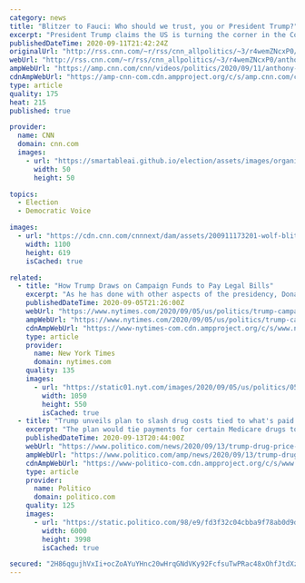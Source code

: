 ```yaml
---
category: news
title: "Blitzer to Fauci: Who should we trust, you or President Trump?"
excerpt: "President Trump claims the US is turning the corner in the Covid-19 pandemic. Dr. Anthony Fauci disagrees and implores everyone to look at the data.\n    \n"
publishedDateTime: 2020-09-11T21:42:24Z
originalUrl: "http://rss.cnn.com/~r/rss/cnn_allpolitics/~3/r4wemZNcxP0/anthony-fauci-trump-covid-19-turn-corner-tsr-vpx.cnn"
webUrl: "http://rss.cnn.com/~r/rss/cnn_allpolitics/~3/r4wemZNcxP0/anthony-fauci-trump-covid-19-turn-corner-tsr-vpx.cnn"
ampWebUrl: "https://amp.cnn.com/cnn/videos/politics/2020/09/11/anthony-fauci-trump-covid-19-turn-corner-tsr-vpx.cnn"
cdnAmpWebUrl: "https://amp-cnn-com.cdn.ampproject.org/c/s/amp.cnn.com/cnn/videos/politics/2020/09/11/anthony-fauci-trump-covid-19-turn-corner-tsr-vpx.cnn"
type: article
quality: 175
heat: 215
published: true

provider:
  name: CNN
  domain: cnn.com
  images:
    - url: "https://smartableai.github.io/election/assets/images/organizations/cnn.com-50x50.jpg"
      width: 50
      height: 50

topics:
  - Election
  - Democratic Voice

images:
  - url: "https://cdn.cnn.com/cnnnext/dam/assets/200911173201-wolf-blitzer-anthony-fauci-split-super-tease.jpg"
    width: 1100
    height: 619
    isCached: true

related:
  - title: "How Trump Draws on Campaign Funds to Pay Legal Bills"
    excerpt: "As he has done with other aspects of the presidency, Donald J. Trump has redefined the practice in ways that have unsettled even some Republicans. By Eric Lipton WASHINGTON — President Trump was ..."
    publishedDateTime: 2020-09-05T21:26:00Z
    webUrl: "https://www.nytimes.com/2020/09/05/us/politics/trump-campaign-funds-legal-bills.html"
    ampWebUrl: "https://www.nytimes.com/2020/09/05/us/politics/trump-campaign-funds-legal-bills.amp.html"
    cdnAmpWebUrl: "https://www-nytimes-com.cdn.ampproject.org/c/s/www.nytimes.com/2020/09/05/us/politics/trump-campaign-funds-legal-bills.amp.html"
    type: article
    provider:
      name: New York Times
      domain: nytimes.com
    quality: 135
    images:
      - url: "https://static01.nyt.com/images/2020/09/05/us/politics/05dc-trump-legal1-sub/05dc-trump-legal1-sub-facebookJumbo.jpg"
        width: 1050
        height: 550
        isCached: true
  - title: "Trump unveils plan to slash drug costs tied to what's paid abroad"
    excerpt: "The plan would tie payments for certain Medicare drugs to the significantly lower costs the treatments sell for abroad."
    publishedDateTime: 2020-09-13T20:44:00Z
    webUrl: "https://www.politico.com/news/2020/09/13/trump-drug-price-executive-order-413760"
    ampWebUrl: "https://www.politico.com/amp/news/2020/09/13/trump-drug-price-executive-order-413760"
    cdnAmpWebUrl: "https://www-politico-com.cdn.ampproject.org/c/s/www.politico.com/amp/news/2020/09/13/trump-drug-price-executive-order-413760"
    type: article
    provider:
      name: Politico
      domain: politico.com
    quality: 125
    images:
      - url: "https://static.politico.com/98/e9/fd3f32c04cbba9f78ab0d9dff7b8/ap20257716753024.jpg"
        width: 6000
        height: 3998
        isCached: true

secured: "2H86qgujhVxIi+ocZoAYuYHnc20wHrqGNdVKy92FcfsuTwPRac48xOhfJtdXzNFOP2CFcgmc3+Fd99T9nF3lgB0bkl5IVP3A2VCcIk3MhtiLhVWJ3z1RTF+Jsw8RchXyIvp8dnEWrsCzIMQhGgc/qmjjQ/7UoGRtPY0RJX1+4IHWTvxVOyzPk7hanbYjkmNl6ha6tZ/IFZGFH30f1vpzIng9OLI+NSSFsipDa0YIIUNvAgA0ylr7eki/IeyYx1l3pvY5DOHaN0z4f0i494GmCwC7Uv4Ddqui+YyJNqRHPgBBqs4FHLL+Dh5Qy5PFKoRxOnb9iBxSiFQLDXFZWW6kyUzSpUqpD+xSrpJ+wr3gvUI=;lJZ6Rc17CItIobexEPCbyQ=="
---
```


